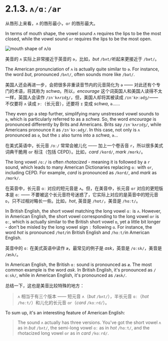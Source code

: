 # 2.1.3. `ʌ/ɑː/ar`

从唇形上来看，`ʌ` 的唇形最小，`ɑr` 的唇形最大。

In terms of mouth shape, the vowel sound `ʌ` requires the lips to be the most closed, while the vowel sound `ɑr` requires the lips to be the most open.

![mouth shape of ʌ/ɑ](/images/vowels-mouth-ʌ-ɑ.svg)

美音的 `ʌ` 实际上非常接近于英音的 `ə`，比如，*but* `/bʌt/`<span class="speak-word-inline" data-audio-us-male="/audios/us/but-us-male.mp3" data-audio-us-female="/audios/us/but-us-female.mp3"></span>听起来更接近于 `/bət/`。

The American pronunciation of `ʌ` is actually quite similar to `ə`. For instance, the word *but*, pronounced `/bʌt/`, often sounds more like `/bət/`.

美国人还会再进一步，会把很多非重读音节内的元音简化为 `ə` —— 对此还有个专门的术语，将其称为 *schwa*。所以，*encourage* 这个词英国人和美国人读得不太一样，英国人会读作 `/ɪnˈkʌrɪdʒ/`<span class="speak-word-inline" data-audio-uk-male="/audios/us/encourage-uk-male.mp3" data-audio-uk-female="/audios/us/encourage-uk-female.mp3"></span>，但，美国人却将其被读成 `/ɪnˈkɝːədʒ/`<span class="speak-word-inline" data-audio-us-male="/audios/us/encourage-us-male.mp3" data-audio-us-female="/audios/us/encourage-us-female.mp3"></span>—— 不仅要将 `ʌ` 读成 `ɝː`（长元音），还要将 `ɪ` 变成 *schwa*, `ə`……

They even go a step further, simplifying many unstressed vowel sounds to `ə`, which is particularly referred to as a *schwa*. So, the word *encourage* is pronounced differently by Brits and Americans. Brits say `/ɪnˈkʌrɪdʒ/`<span class="speak-word-inline" data-audio-uk-male="/audios/us/encourage-uk-male.mp3" data-audio-uk-female="/audios/us/encourage-uk-female.mp3"></span>, while Americans pronounce it as `/ɪnˈkɝːədʒ/`<span class="speak-word-inline" data-audio-us-male="/audios/us/encourage-us-male.mp3" data-audio-us-female="/audios/us/encourage-us-female.mp3"></span>. In this case, not only is `ʌ` pronounced as `ə`, but the `ɪ` also turns into a *schwa*, `ə`...

在美式英语中，长元音 `/ɑː/` 常常会被儿化 —— 加上一个卷舌音 `r`，所以很多美式词典干脆用 `ɑr` 标注（包括 CEPD）。比如，*card* `/kɑrd/`<span class="speak-word-inline" data-audio-us-male="/audios/us/card-us-male.mp3" data-audio-us-female="/audios/us/card-us-female.mp3"></span>, *mark* `/mɑrk/`<span class="speak-word-inline" data-audio-us-male="/audios/us/mark-us-male.mp3" data-audio-us-female="/audios/us/mark-us-female.mp3"></span>。

The long vowel `/ɑː/` is often *rhotacized* - meaning it is followed by a `r` sound, which leads to many American Dictionaries replacing `ɑː` with `ɑr`, including CEPD. For example, *card* is pronounced as `/kɑrd/`<span class="speak-word-inline" data-audio-us-male="/audios/us/card-us-male.mp3" data-audio-us-female="/audios/us/card-us-female.mp3"></span>, and *mark* as `/mɑrk/`<span class="speak-word-inline" data-audio-us-male="/audios/us/mark-us-male.mp3" data-audio-us-female="/audios/us/mark-us-female.mp3"></span>.

在英音中，长元音 `ɑː` 对应的短元音是 `ʌ`。但，在美音中，长元音 `ɑr` 对应的更短版本是 `ɑː` —— 不要被这个长元音符号迷惑了，它实际上对应的是英音中的短元音 `ɒ`，只不过相对略长一些。比如，*hot*, 英音是 `/hɒt/`<span class="speak-word-inline" data-audio-uk-male="/audios/us/hot-uk-male.mp3" data-audio-uk-female="/audios/us/hot-uk-female.mp3"></span>，美音是 `/hɑːt/`<span class="speak-word-inline" data-audio-us-male="/audios/us/hot-us-male.mp3" data-audio-us-female="/audios/us/hot-us-female.mp3"></span>。

In British English, the short vowel matching the long vowel `ɑː` is `ʌ`. However, in American English, the short vowel corresponding to the long vowel `ɑr` is `ɑː`, which is actually similar to the British short vowel `ɒ`, yet a little bit longer - don't be misled by the long vowel sign `ː` following `ɑ`. For instance, the word *hot* is pronounced `/hɒt/`<span class="speak-word-inline" data-audio-uk-male="/audios/us/hot-uk-male.mp3" data-audio-uk-female="/audios/us/hot-uk-female.mp3"></span>in British English and `/hɑːt/`<span class="speak-word-inline" data-audio-us-male="/audios/us/hot-us-male.mp3" data-audio-us-female="/audios/us/hot-us-female.mp3"></span>in American English.

英音中的 `ɑː` 在美式英语中读作 `æ`，最常见的例子是 *ask*，英音是 `/ɑːsk/`<span class="speak-word-inline" data-audio-uk-male="/audios/us/ask-uk-male.mp3" data-audio-uk-female="/audios/us/ask-uk-female.mp3"></span>，美音是 `/æsk/`<span class="speak-word-inline" data-audio-us-male="/audios/us/ask-us-male.mp3" data-audio-us-female="/audios/us/ask-us-female.mp3"></span>。

In American English, the British `ɑː` sound is pronounced as `æ`. The most common example is the word *ask*. In British English, it's pronounced as `/ɑːsk/`<span class="speak-word-inline" data-audio-uk-male="/audios/us/ask-uk-male.mp3" data-audio-uk-female="/audios/us/ask-uk-female.mp3"></span>, while in American English, it's pronounced as `/æsk/`<span class="speak-word-inline" data-audio-us-male="/audios/us/ask-us-male.mp3" data-audio-us-female="/audios/us/ask-us-female.mp3"></span>.

总结一下，这也是美音比较特殊的地方：

> `ʌ` 相当于有三个版本 —— 短元音 `ʌ`（*but* `/bʌt/`<span class="speak-word-inline" data-audio-us-male="/audios/us/but-us-male.mp3" data-audio-us-female="/audios/us/but-us-female.mp3"></span>），半长元音 `ɑː`（*hot* `/hɑːt/`<span class="speak-word-inline" data-audio-us-male="/audios/us/hot-us-male.mp3" data-audio-us-female="/audios/us/hot-us-female.mp3"></span>）和儿化的长元音 `ɑr`（*card* `/kɑːrd/`<span class="speak-word-inline" data-audio-us-male="/audios/us/card-us-male.mp3" data-audio-us-female="/audios/us/card-us-female.mp3"></span>）。

To sum up, it's an interesting feature of American English:

> The sound `ʌ` actually has three versions. You've got the short vowel `ʌ` as in *but* `/bʌt/`<span class="speak-word-inline" data-audio-us-male="/audios/us/but-us-male.mp3" data-audio-us-female="/audios/us/but-us-female.mp3"></span>, the semi-long vowel `ɑː` as in *hot* `/hɑːt/`<span class="speak-word-inline" data-audio-us-male="/audios/us/hot-us-male.mp3" data-audio-us-female="/audios/us/hot-us-female.mp3"></span>, and the rhotacized long vowel `ɑr` as in *card* `/kɑːrd/`<span class="speak-word-inline" data-audio-us-male="/audios/us/card-us-male.mp3" data-audio-us-female="/audios/us/card-us-female.mp3"></span>.
